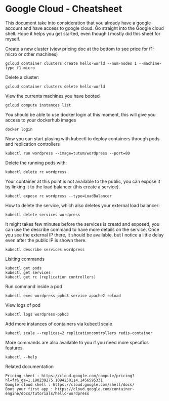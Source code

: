 # Google Cloud - Cheatsheet

This document take into consideration that you already have a google account and have access to google cloud.
Go straight into the Google cloud shell. Hope it helps you get started, even though I mostly did this sheet for myself.

Create a new cluster (view pricing doc at the bottom to see price for f1-micro or other machines)

    gcloud container clusters create hello-world --num-nodes 1 --machine-type f1-micro
    
Delete a cluster:

    gcloud container clusters delete hello-world

View the currents machines you have booted

    gcloud compute instances list
  
You should be able to use docker login at this moment, this will give you access to your dockerhub images
  
    docker login
  
Now you can start playing with kubectl to deploy containers through pods and replication controllers
  
    kubectl run wordpress --image=tutum/wordpress --port=80
  
Delete the running pods with:

    kubectl delete rc wordpress
  
Your container at this point is not available to the public, you can expose it by linking it to the load balancer (this create a service).

    kubectl expose rc wordpress --type=LoadBalancer
    
How to delete the service, which also deletes your external load balancer:

    kubectl delete services wordpress
    
It might takes few minutes before the services is creatd and exposed, you can use the describe command to have more details on the service. Once you see the external IP there, it should be available, but I notice a little delay even after the public IP is shown there.

    kubectl describe services wordpress
    
Lisiting commands

    kubectl get pods
    kubectl get services
    kubectl get rc (replication controllers)
Run command inside a pod
    
    kubectl exec wordpress-pphc3 service apache2 reload
 
View logs of pod

    kubectl logs wordpress-pphc3
    
Add more instances of containers via kubectl scale

    kubectl scale --replicas=2 replicationcontrollers redis-container

More commands are also available to you if you need more specifics features

    kubectl --help
  
Related documentation

    Pricing sheet : https://cloud.google.com/compute/pricing?hl=fr&_ga=1.190239275.1094250114.1456595331
    Google cloud shell : https://cloud.google.com/shell/docs/
    Boot your first app : https://cloud.google.com/container-engine/docs/tutorials/hello-wordpress

